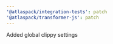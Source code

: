 ```yaml
---
'@atlaspack/integration-tests': patch
'@atlaspack/transformer-js': patch
---
```


Added global clippy settings
